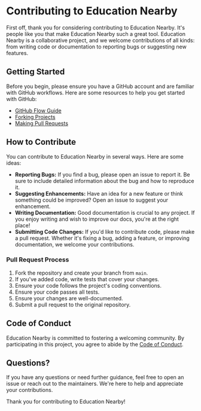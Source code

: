 # Contributing to Education Nearby

First off, thank you for considering contributing to Education Nearby. It's people like you that make Education Nearby such a great tool. Education Nearby is a collaborative project, and we welcome contributions of all kinds: from writing code or documentation to reporting bugs or suggesting new features.

## Getting Started

Before you begin, please ensure you have a GitHub account and are familiar with GitHub workflows. Here are some resources to help you get started with GitHub:

- [GitHub Flow Guide](https://guides.github.com/introduction/flow/)
- [Forking Projects](https://guides.github.com/activities/forking/)
- [Making Pull Requests](https://help.github.com/articles/about-pull-requests/)

## How to Contribute

You can contribute to Education Nearby in several ways. Here are some ideas:

- **Reporting Bugs:** If you find a bug, please open an issue to report it. Be sure to include detailed information about the bug and how to reproduce it.
- **Suggesting Enhancements:** Have an idea for a new feature or think something could be improved? Open an issue to suggest your enhancement.
- **Writing Documentation:** Good documentation is crucial to any project. If you enjoy writing and wish to improve our docs, you're at the right place!
- **Submitting Code Changes:** If you'd like to contribute code, please make a pull request. Whether it's fixing a bug, adding a feature, or improving documentation, we welcome your contributions.

### Pull Request Process

1. Fork the repository and create your branch from `main`.
2. If you've added code, write tests that cover your changes.
3. Ensure your code follows the project's coding conventions.
4. Ensure your code passes all tests.
5. Ensure your changes are well-documented.
6. Submit a pull request to the original repository.

## Code of Conduct

Education Nearby is committed to fostering a welcoming community. By participating in this project, you agree to abide by the [Code of Conduct](CODE_OF_CONDUCT.md).

## Questions?

If you have any questions or need further guidance, feel free to open an issue or reach out to the maintainers. We're here to help and appreciate your contributions.

Thank you for contributing to Education Nearby!
